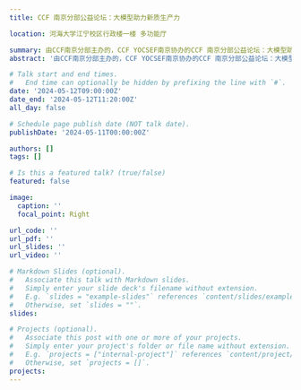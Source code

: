 ```yaml
---
title: CCF 南京分部公益论坛：大模型助力新质生产力

location: 河海大学江宁校区行政楼一楼 多功能厅

summary: 由CCF南京分部主办的，CCF YOCSEF南京协办的CCF 南京分部公益论坛：大模型助力新质生产力，将于2024 年 5 月 12 日（周日）9:00-11:20在河海大学江宁校区行政楼一楼 多功能厅举行.
abstract: '由CCF南京分部主办的，CCF YOCSEF南京协办的CCF 南京分部公益论坛：大模型助力新质生产力，将于2024 年 5 月 12 日（周日）9:00-11:20在河海大学江宁校区行政楼一楼 多功能厅举行。活动面向高校大学生，邀请到了国内知名大模型专家，东南大学漆桂林教授、南京大学王利民教授，对自然语言和视觉大模型技术的当下与 未来发展脉络做技术报告，提高学生对新一代人工智能技术-预训练大模型的认知，启迪他们设计技术落地实际应用的场景，为他们未来的职业规划、 职业目标做准备。欢迎各位学术界、工业界小伙伴以及同学们现场参与。'

# Talk start and end times.
#   End time can optionally be hidden by prefixing the line with `#`.
date: '2024-05-12T09:00:00Z'
date_end: '2024-05-12T11:20:00Z'
all_day: false

# Schedule page publish date (NOT talk date).
publishDate: '2024-05-11T00:00:00Z'

authors: []
tags: []

# Is this a featured talk? (true/false)
featured: false

image:
  caption: ''
  focal_point: Right

url_code: ''
url_pdf: ''
url_slides: ''
url_video: ''

# Markdown Slides (optional).
#   Associate this talk with Markdown slides.
#   Simply enter your slide deck's filename without extension.
#   E.g. `slides = "example-slides"` references `content/slides/example-slides.md`.
#   Otherwise, set `slides = ""`.
slides:

# Projects (optional).
#   Associate this post with one or more of your projects.
#   Simply enter your project's folder or file name without extension.
#   E.g. `projects = ["internal-project"]` references `content/project/deep-learning/index.md`.
#   Otherwise, set `projects = []`.
projects:
---
```


